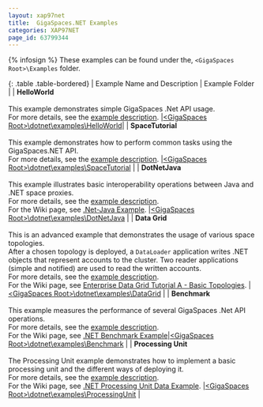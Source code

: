 ```yaml
---
layout: xap97net
title:  GigaSpaces.NET Examples
categories: XAP97NET
page_id: 63799344
---
```


{% infosign %} These examples can be found under the, `<GigaSpaces Root>\Examples` folder.

{: .table .table-bordered}
| Example Name and Description | Example Folder |
| **HelloWorld**<br/><br/>This example demonstrates simple GigaSpaces .Net API usage.<br/>For more details, see the [example description](http://www.gigaspaces.com/docs/dotnet6.5/examples/HelloWorld/readme.html). |[\<GigaSpaces Root\>\dotnet\examples\HelloWorld](http://www.gigaspaces.com/docs/dotnet6.5/examples/HelloWorld)|
| **SpaceTutorial**<br/><br/>This example demonstrates how to perform common tasks using the GigaSpaces.NET API.<br/>For more details, see the [example description](http://www.gigaspaces.com/docs/dotnet6.5/examples/SpaceTutorial/readme.html). |[\<GigaSpaces Root\>\dotnet\examples\SpaceTutorial](http://www.gigaspaces.com/docs/dotnet6.5/examples/SpaceTutorial) |
| **DotNetJava**<br/><br/>This example illustrates basic interoperability operations between Java and .NET space proxies.<br/>For more details, see the [example description](http://www.gigaspaces.com/docs/dotnet6.5/examples/DotNetJava/readme.html).<br/>For the Wiki page, see [.Net-Java Example](http://www.gigaspaces.com/wiki/display/XAP97NET/.Net-Java+Example). |[\<GigaSpaces Root\>\dotnet\examples\DotNetJava](http://www.gigaspaces.com/docs/dotnet6.5/examples/DotNetJava) |
| **Data Grid**<br/><br/>This is an advanced example that demonstrates the usage of various space topologies.<br/>After a chosen topology is deployed, a `DataLoader` application writes .NET objects that represent accounts to the cluster. Two reader applications (simple and notified) are used to read the written accounts.<br/>For more details, see the [example description](http://www.gigaspaces.com/docs/dotnet6.5/examples/DataGrid/readme.html).<br/>For the Wiki page, see [Enterprise Data Grid Tutorial A - Basic Topologies](http://www.gigaspaces.com/wiki/display/Gs66/Enterprise+Data+Grid+Tutorial+A+-+Basic+Topologies). |[\<GigaSpaces Root\>\dotnet\examples\DataGrid](http://www.gigaspaces.com/docs/dotnet6.5/examples/DataGrid) |
| **Benchmark**<br/><br/>This example measures the performance of several GigaSpaces .Net API operations.<br/>For more details, see the [example description](http://www.gigaspaces.com/docs/dotnet6.5/examples/Benchmark/readme.html).<br/>For the Wiki page, see [.NET Benchmark Example](./dotnet-benchmark-example.html)|[\<GigaSpaces Root\>\dotnet\examples\Benchmark](http://www.gigaspaces.com/docs/dotnet6.5/examples/Benchmark) |
| **Processing Unit**<br/><br/>The Processing Unit example demonstrates how to implement a basic processing unit and the different ways of deploying it.<br/>For more details, see the [example description](http://www.gigaspaces.com/docs/dotnet6.5/examples/ProcessingUnit/readme.html).<br/>For the Wiki page, see [.NET Processing Unit Data Example](http://www.gigaspaces.com/wiki/display/XAP97NET/.NET+Processing+Unit+Data+Example). |[\<GigaSpaces Root\>\dotnet\examples\ProcessingUnit](http://www.gigaspaces.com/docs/dotnet6.5/examples/ProcessingUnit) |